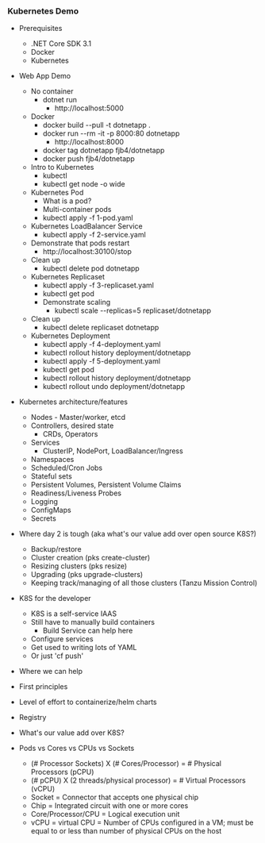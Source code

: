 ### Kubernetes Demo

- Prerequisites
  - .NET Core SDK 3.1
  - Docker
  - Kubernetes
- Web App Demo
  - No container
    - dotnet run
      - http://localhost:5000
  - Docker
    - docker build --pull -t dotnetapp .
    - docker run --rm -it -p 8000:80 dotnetapp
      - http://localhost:8000
    - docker tag dotnetapp fjb4/dotnetapp
    - docker push fjb4/dotnetapp
  - Intro to Kubernetes
    - kubectl
    - kubectl get node -o wide
  - Kubernetes Pod
    - What is a pod?
    - Multi-container pods
    - kubectl apply -f 1-pod.yaml 
  - Kubernetes LoadBalancer Service
    - kubectl apply -f 2-service.yaml
  - Demonstrate that pods restart
    - http://localhost:30100/stop
  - Clean up
    - kubectl delete pod dotnetapp
  - Kubernetes Replicaset
    - kubectl apply -f 3-replicaset.yaml
    - kubectl get pod
    - Demonstrate scaling
      - kubectl scale --replicas=5 replicaset/dotnetapp
  - Clean up
    - kubectl delete replicaset dotnetapp
  - Kubernetes Deployment
    - kubectl apply -f 4-deployment.yaml
    - kubectl rollout history deployment/dotnetapp
    - kubectl apply -f 5-deployment.yaml
    - kubectl get pod
    - kubectl rollout history deployment/dotnetapp
    - kubectl rollout undo deployment/dotnetapp
- Kubernetes architecture/features
  - Nodes - Master/worker, etcd
  - Controllers, desired state
    - CRDs, Operators
  - Services
    - ClusterIP, NodePort, LoadBalancer/Ingress
  - Namespaces
  - Scheduled/Cron Jobs
  - Stateful sets
  - Persistent Volumes, Persistent Volume Claims
  - Readiness/Liveness Probes
  - Logging
  - ConfigMaps
  - Secrets
- Where day 2 is tough (aka what's our value add over open source K8S?)
  - Backup/restore
  - Cluster creation (pks create-cluster)
  - Resizing clusters (pks resize)
  - Upgrading (pks upgrade-clusters)
  - Keeping track/managing of all those clusters (Tanzu Mission Control)
- K8S for the developer
  - K8S is a self-service IAAS
  - Still have to manually build containers
    - Build Service can help here
  - Configure services
  - Get used to writing lots of YAML
  - Or just 'cf push'
- Where we can help
- First principles
- Level of effort to containerize/helm charts
- Registry
- What's our value add over K8S?

- Pods vs Cores vs CPUs vs Sockets
  - (# Processor Sockets) X (# Cores/Processor)  = # Physical Processors (pCPU)
  - (# pCPU) X (2 threads/physical processor) = # Virtual Processors (vCPU)
  - Socket = Connector that accepts one physical chip
  - Chip = Integrated circuit with one or more cores
  - Core/Processor/CPU = Logical execution unit
  - vCPU = virtual CPU = Number of CPUs configured in a VM; must be equal to or less than number of physical CPUs on the host
